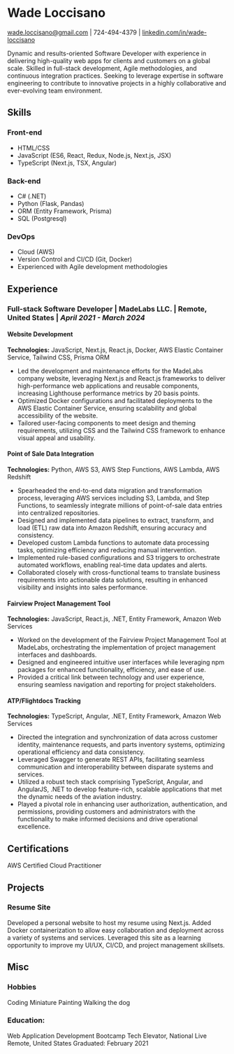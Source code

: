 # Wade Loccisano

wade.loccisano@gmail.com | 724-494-4379 | [linkedin.com/in/wade-loccisano](https://linkedin.com/in/wade-loccisano)

<!-- ## About -->

<!-- change to summary of experience -->
Dynamic and results-oriented Software Developer with experience in delivering high-quality web apps for clients and customers on a global scale. Skilled in full-stack development, Agile methodologies, and continuous integration practices. Seeking to leverage expertise in software engineering to contribute to innovative projects in a highly collaborative and ever-evolving team environment.

## Skills

### Front-end
- HTML/CSS
- JavaScript (ES6, React, Redux, Node.js, Next.js, JSX)
- TypeScript (Next.js, TSX, Angular)

### Back-end
- C# (.NET)
- Python (Flask, Pandas)
- ORM (Entity Framework, Prisma)
- SQL (Postgresql)

### DevOps
- Cloud (AWS)
- Version Control and CI/CD (Git, Docker)
- Experienced with Agile development methodologies

## Experience

### **Full-stack Software Developer** | MadeLabs LLC. | Remote, United States | *April 2021 - March 2024*

#### Website Development
<!-- FrontEnd -->

**Technologies:** JavaScript, Next.js, React.js, Docker, AWS Elastic Container Service, Tailwind CSS, Prisma ORM

- Led the development and maintenance efforts for the MadeLabs company website, leveraging Next.js and React.js frameworks to deliver high-performance web applications and reusable components, increasing Lighthouse performance metrics by 20 basis points.
- Optimized Docker configurations and facilitated deployments to the AWS Elastic Container Service, ensuring scalability and global accessibility of the website.
- Tailored user-facing components to meet design and theming requirements, utilizing CSS and the Tailwind CSS framework to enhance visual appeal and usability.

#### Point of Sale Data Integration
<!-- DevOps -->

**Technologies:** Python, AWS S3, AWS Step Functions, AWS Lambda, AWS Redshift

- Spearheaded the end-to-end data migration and transformation process, leveraging AWS services including S3, Lambda, and Step Functions, to seamlessly integrate millions of point-of-sale data entries into centralized repositories.
- Designed and implemented data pipelines to extract, transform, and load (ETL) raw data into Amazon Redshift, ensuring accuracy and consistency.
- Developed custom Lambda functions to automate data processing tasks, optimizing efficiency and reducing manual intervention.
- Implemented rule-based configurations and S3 triggers to orchestrate automated workflows, enabling real-time data updates and alerts.
- Collaborated closely with cross-functional teams to translate business requirements into actionable data solutions, resulting in enhanced visibility and insights into sales performance.

#### Fairview Project Management Tool
<!-- FrontEnd, BackEnd, DevOps -->

**Technologies:** JavaScript, React.js, .NET, Entity Framework, Amazon Web Services

- Worked on the development of the Fairview Project Management Tool at MadeLabs, orchestrating the implementation of project management interfaces and dashboards.
- Designed and engineered intuitive user interfaces while leveraging npm packages for enhanced functionality, efficiency, and ease of use.
- Provided a critical link between technology and user experience, ensuring seamless navigation and reporting for project stakeholders.

#### ATP/Flightdocs Tracking
<!-- FrontEnd, BackEnd, DevOps -->

**Technologies:** TypeScript, Angular, .NET, Entity Framework, Amazon Web Services

- Directed the integration and synchronization of data across customer identity, maintenance requests, and parts inventory systems, optimizing operational efficiency and data consistency.
- Leveraged Swagger to generate REST APIs, facilitating seamless communication and interoperability between disparate systems and services.
- Utilized a robust tech stack comprising TypeScript, Angular, and AngularJS, .NET to develop feature-rich, scalable applications that met the dynamic needs of the aviation industry.
- Played a pivotal role in enhancing user authorization, authentication, and permissions, providing customers and administrators with the functionality to make informed decisions and drive operational excellence.


## Certifications

AWS Certified Cloud Practitioner
<!-- AWS Certified Solutions Architect - Associate -->

## Projects

### Resume Site

Developed a personal website to host my resume using Next.js.
Added Docker containerization to allow easy collaboration and deployment across a variety of systems and services.
Leveraged this site as a learning opportunity to improve my UI/UX, CI/CD, and project management skillsets.

## Misc

### Hobbies

Coding
Miniature Painting
Walking the dog

### Education:

Web Application Development Bootcamp
Tech Elevator, National Live Remote, United States
Graduated: February 2021


